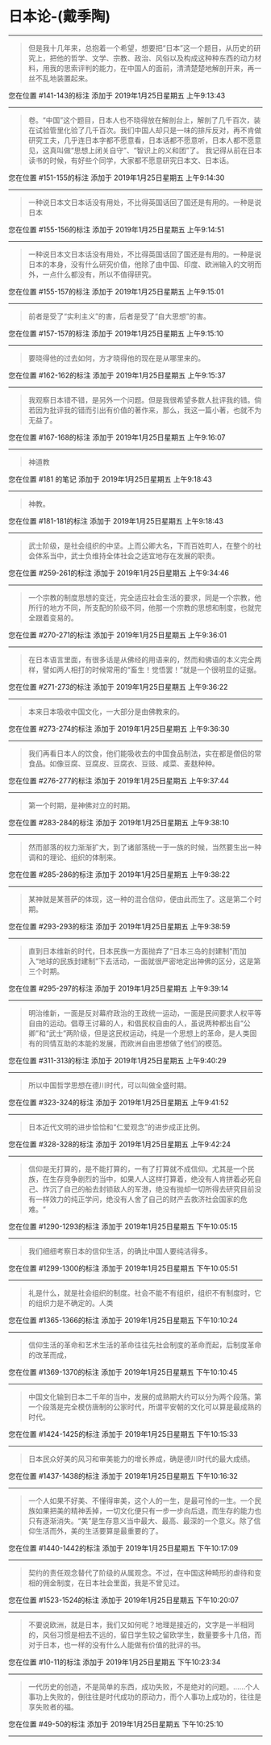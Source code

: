 # 日本论-(戴季陶)

---

> 但是我十几年来，总抱着一个希望，想要把“日本”这一个题目，从历史的研究上，把他的哲学、文学、宗教、政治、风俗以及构成这种种东西的动力材料，用我的思索评判的能力，在中国人的面前，清清楚楚地解剖开来，再一丝不乱地装置起来。

您在位置 #141-143的标注 添加于 2019年1月25日星期五 上午9:13:43

---

> 卷。“中国”这个题目，日本人也不晓得放在解剖台上，解剖了几千百次，装在试验管里化验了几千百次。我们中国人却只是一味的排斥反对，再不肯做研究工夫，几乎连日本字都不愿意看，日本话都不愿意听，日本人都不愿意见，这真叫做“思想上闭关自守”、“智识上的义和团”了。 我记得从前在日本读书的时候，有好些个同学，大家都不愿意研究日本文、日本话。

您在位置 #151-155的标注 添加于 2019年1月25日星期五 上午9:14:30

---

> 一种说日本文日本话没有用处，不比得英国话回了国还是有用的。一种是说日本

您在位置 #155-156的标注 添加于 2019年1月25日星期五 上午9:14:51

---

> 一种说日本文日本话没有用处，不比得英国话回了国还是有用的。一种是说日本的本身，没有什么研究价值，他除了由中国、印度、欧洲输入的文明而外，一点什么都没有，所以不值得研究。

您在位置 #155-157的标注 添加于 2019年1月25日星期五 上午9:15:01

---

> 前者是受了“实利主义”的害，后者是受了“自大思想”的害。

您在位置 #157-157的标注 添加于 2019年1月25日星期五 上午9:15:10

---

> 要晓得他的过去如何，方才晓得他的现在是从哪里来的。

您在位置 #162-162的标注 添加于 2019年1月25日星期五 上午9:15:37

---

> 我观察日本错不错，是另外一个问题。但是我很希望多数人批评我的错。倘若因为批评我的错而引出有价值的著作来，那么，我这一篇小著，也就不为无益了。

您在位置 #167-168的标注 添加于 2019年1月25日星期五 上午9:16:07

---

> 神道教

您在位置 #181 的笔记 添加于 2019年1月25日星期五 上午9:18:43

---

> 神教。

您在位置 #181-181的标注 添加于 2019年1月25日星期五 上午9:18:43

---

> 武士阶级，是社会组织的中坚。上而公卿大名，下而百姓町人，在整个的社会体系当中，武士负维持全体社会之适宜地存在发展的职责。

您在位置 #259-261的标注 添加于 2019年1月25日星期五 上午9:34:46

---

> 一个宗教的制度思想的变迁，完全适应社会生活的要求，同是一个宗教，他所行的地方不同，所支配的阶级不同，他那一个宗教的思想和制度，也就完全跟着变易的。

您在位置 #270-271的标注 添加于 2019年1月25日星期五 上午9:36:01

---

> 在日本语言里面，有很多话是从佛经的用语来的，然而和佛语的本义完全两样，譬如两人相打的时候常用的“畜生！觉悟罢！”就是一个很明显的证据。

您在位置 #271-273的标注 添加于 2019年1月25日星期五 上午9:36:22

---

> 本来日本吸收中国文化，一大部分是由佛教来的。

您在位置 #273-274的标注 添加于 2019年1月25日星期五 上午9:36:30

---

> 我们再看日本人的饮食，他们能吸收去的中国食品制法，实在都是僧侣的常食品。如像豆腐、豆腐皮、豆腐衣、豆豉、咸菜、麦麸种种。

您在位置 #276-277的标注 添加于 2019年1月25日星期五 上午9:37:44

---

> 第一个时期，是神佛对立的时期。

您在位置 #283-284的标注 添加于 2019年1月25日星期五 上午9:38:10

---

> 然而部落的权力渐渐扩大，到了诸部落统一于一族的时候，当然要生出一种调和的理论、组织的体制来。

您在位置 #285-286的标注 添加于 2019年1月25日星期五 上午9:38:22

---

> 某神就是某菩萨的体现，这一种的混合信仰，便由此而生了。这是第二个时期。

您在位置 #293-293的标注 添加于 2019年1月25日星期五 上午9:38:59

---

> 直到日本维新的时代，日本民族一方面抛弃了“日本三岛的封建制”而加入“地球的民族封建制”下去活动，一面就很严密地定出神佛的区分，这是第三个时期。

您在位置 #295-297的标注 添加于 2019年1月25日星期五 上午9:39:14

---

> 明治维新，一面是反对幕府政治的王政统一运动，一面是民间要求人权平等自由的运动。倡尊王讨幕的人，和倡民权自由的人，虽说两种都出自“公卿”和“武士”两阶级，但是这民权运动，纯是一个思想上的革命，是人类固有的同情互助的本能的发展，而欧洲自由思想做了他们的模范。

您在位置 #311-313的标注 添加于 2019年1月25日星期五 上午9:40:29

---

> 所以中国哲学思想在德川时代，可以叫做全盛时期。

您在位置 #323-324的标注 添加于 2019年1月25日星期五 上午9:41:52

---

> 日本近代文明的进步恰恰和“仁爱观念”的进步成正比例。

您在位置 #328-328的标注 添加于 2019年1月25日星期五 上午9:42:24

---

> 信仰是无打算的，是不能打算的，一有了打算就不成信仰。尤其是一个民族，在生存竞争剧烈的当中，如果人人这样打算着，绝没有人肯拼着必死自己、炸沉了自己的船去封锁敌人的军港，绝没有抛却一切所得去研究目前没有一样效力的纯正学问，绝没有人舍了自己的财产去救济社会国家的危难。“

您在位置 #1290-1293的标注 添加于 2019年1月25日星期五 下午10:05:15

---

> 我们细细考察日本的信仰生活，的确比中国人要纯洁得多。

您在位置 #1299-1300的标注 添加于 2019年1月25日星期五 下午10:05:51

---

> 礼是什么，就是社会组织的制度。社会不能不有组织，组织不有制度时，它的组织力是不确定的。人类

您在位置 #1365-1366的标注 添加于 2019年1月25日星期五 下午10:10:24

---

> 信仰生活的革命和艺术生活的革命往往先社会制度的革命而起，后制度革命的改革而成，

您在位置 #1369-1370的标注 添加于 2019年1月25日星期五 下午10:10:45

---

> 中国文化输到日本二千年的当中，发展的成熟期大约可以分为两个段落。第一个段落是完全模仿唐制的公家时代，所谓平安朝的文化可以算是最成熟的时代。

您在位置 #1424-1425的标注 添加于 2019年1月25日星期五 下午10:15:33

---

> 日本民众好美的风习和审美能力的增长养成，确是德川时代的最大成绩。

您在位置 #1437-1438的标注 添加于 2019年1月25日星期五 下午10:16:32

---

> 一个人如果不好美、不懂得审美，这个人的一生，是最可怜的一生。一个民族如果把美的精神丢掉，一切文化便只有一步一步向后退，而生存的能力也只有逐渐消失。“美”是生存意义当中最大、最高、最深的一个意义。除了信仰生活而外，美的生活要算是最重要的了。

您在位置 #1440-1442的标注 添加于 2019年1月25日星期五 下午10:17:09

---

> 契约的责任观念替代了阶级的从属观念。不过，在中国这种畸形的虐待和变相的佣金制度，在日本社会里面，我是不曾见过。

您在位置 #1523-1524的标注 添加于 2019年1月25日星期五 下午10:20:07

---

> 不要说欧洲，就是日本，我们又如何呢？地理是接近的，文字是一半相同的，风俗习惯是相去不远的，留日学生较之留欧学生，数量要多十几倍，而对于日本，也一样的没有什么人能做有价值的批评的书。

您在位置 #10-11的标注 添加于 2019年1月25日星期五 下午10:23:34

---

> 一代历史的创造，不是简单的东西，成功失败，不是绝对的问题。……个人事功上失败的，倒往往是时代成功的原动力，而个人事功上成功的，往往是享失败者的福。

您在位置 #49-50的标注 添加于 2019年1月25日星期五 下午10:25:10

---

